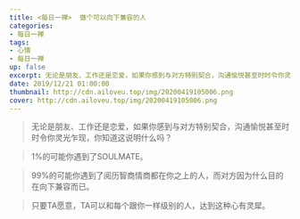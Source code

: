 ```yaml
---
title: <每日一禅>  做个可以向下兼容的人
categories:
- 每日一禅
tags: 
- 心情
- 每日一禅
up: false
excerpt: 无论是朋友、工作还是恋爱，如果你感到与对方特别契合，沟通愉悦甚至时时令你灵光乍现，你知道这说明什么吗？
date: 2019/12/21 01:00:00
thumbnail: http://cdn.ailoveu.top/img/20200419105006.png
cover: http://cdn.ailoveu.top/img/20200419105006.png
---
```

>无论是朋友、工作还是恋爱，如果你感到与对方特别契合，沟通愉悦甚至时时令你灵光乍现，你知道这说明什么吗？

>1%的可能你遇到了SOULMATE。

>99%的可能你遇到了阅历智商情商都在你之上的人，而对方因为什么目的在向下兼容而已。

>只要TA愿意，TA可以和每个跟你一样级别的人，达到这种心有灵犀。

  <div align="center">

<p><img class="lazy-img"  data-src="http://cdn.ailoveu.top/img/20200419105006.png"></p> 

  </div>
